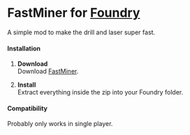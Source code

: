 # FastMiner for [Foundry](https://www.foundry-game.com/)

A simple mod to make the drill and laser super fast.

#### Installation

1. **Download**  
Download [FastMiner](https://github.com/erkle64/FastMiner/releases).

2. **Install**  
Extract everything inside the zip into your Foundry folder.

#### Compatibility

Probably only works in single player.
